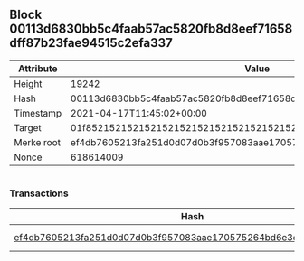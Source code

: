 ## Block 00113d6830bb5c4faab57ac5820fb8d8eef71658dff87b23fae94515c2efa337

Attribute | Value
--- | ---
Height | 19242
Hash | 00113d6830bb5c4faab57ac5820fb8d8eef71658dff87b23fae94515c2efa337
Timestamp | 2021-04-17T11:45:02+00:00
Target | 01f8521521521521521521521521521521521521521521521521521521521521
Merke root | ef4db7605213fa251d0d07d0b3f957083aae170575264bd6e3ecc44eb7123abb
Nonce | 618614009

```

```

### Transactions

Hash | Amount
--- | ---
[ef4db7605213fa251d0d07d0b3f957083aae170575264bd6e3ecc44eb7123abb](ef4db7605213fa251d0d07d0b3f957083aae170575264bd6e3ecc44eb7123abb.md) | 10.00000000 SKEPTI 
